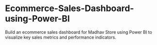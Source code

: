 # Ecommerce-Sales-Dashboard-using-Power-BI
Build an ecommerce sales dashboard for Madhav Store using Power BI to visualize key sales metrics and performance indicators.
